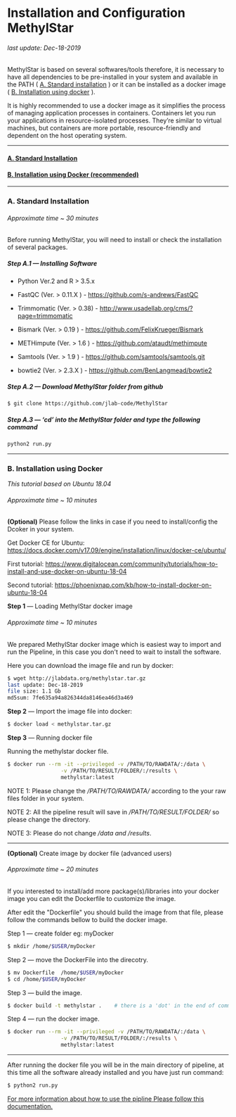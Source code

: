Installation and Configuration MethylStar
================

###### *last update: Dec-18-2019*

MethylStar is based on several softwares/tools therefore, it is necessary to have all dependencies to be pre-installed in your system and available in the PATH ( [A. Standard installation](#standard) ) or it can be installed as a docker image ( [B. Installation using docker](#docker) ). 

It is highly recommended to use a docker image as it simplifies the process of managing application processes in containers. Containers let you run your applications in resource-isolated processes. They’re similar to virtual machines, but containers are more portable, resource-friendly and dependent on the host operating system.

------------------------------------------------------------------------

#### [A. Standard Installation](#standard)

#### [B. Installation using Docker (recommended)](#docker)

------------------------------------------------------------------------

### <a name="standard" > A. Standard Installation </a>

###### *Approximate time ~ 30 minutes*

Before running MethylStar, you will need to install or check the installation of several packages.

##### Step A.1 — Installing Software

- Python Ver.2 and R > 3.5.x
    
- FastQC (Ver. > 0.11.X  ) - https://github.com/s-andrews/FastQC  
    
- Trimmomatic (Ver. > 0.38) - http://www.usadellab.org/cms/?page=trimmomatic
    
- Bismark (Ver. > 0.19 ) - https://github.com/FelixKrueger/Bismark
    
- METHimpute (Ver. > 1.6 ) - https://github.com/ataudt/methimpute
    
- Samtools (Ver. > 1.9 ) - https://github.com/samtools/samtools.git 
    
- bowtie2 (Ver. >  2.3.X ) - https://github.com/BenLangmead/bowtie2



##### Step A.2 — Download MethylStar folder from github

``` bash
$ git clone https://github.com/jlab-code/MethylStar

```
##### Step A.3 — ‘cd’ into the MethylStar folder and type the following command

``` bash
python2 run.py
```
------------------------------------------------------------------------


### <a name="docker" > B. Installation using Docker </a>

*This tutorial based on Ubuntu 18.04*


###### *Approximate time ~ 10 minutes*


**(Optional)** Please follow the links in case if you need to install/config the Dcoker in your system. 


Get Docker CE for Ubuntu: https://docs.docker.com/v17.09/engine/installation/linux/docker-ce/ubuntu/


First tutorial: https://www.digitalocean.com/community/tutorials/how-to-install-and-use-docker-on-ubuntu-18-04


Second tutorial: https://phoenixnap.com/kb/how-to-install-docker-on-ubuntu-18-04


**Step 1** —  Loading MethylStar docker image

###### *Approximate time ~ 10 minutes*

We prepared MethylStar docker image which is easiest way to import and run the Pipeline, in this case you don't need to wait to install the software.

Here you can download the image file and run by docker:

``` bash
$ wget http://jlabdata.org/methylstar.tar.gz
last update: Dec-18-2019
file size: 1.1 Gb
md5sum: 7fe635a94a826344da8146ea46d3a469
```
**Step 2** — Import the image file into docker:

``` bash
$ docker load < methylstar.tar.gz
```

**Step 3** — Running docker file

Running the methylstar docker file.

``` bash
$ docker run --rm -it --privileged -v /PATH/TO/RAWDATA/:/data \
                 -v /PATH/TO/RESULT/FOLDER/:/results \
                 methylstar:latest
```

NOTE 1: Please change the */PATH/TO/RAWDATA/* according to the your raw files folder in your system.

NOTE 2: All the pipeline result will save in */PATH/TO/RESULT/FOLDER/* so please change the directory.

NOTE 3: Please do not change */data and /results*.

------------------------------------------------------------------------

 **(Optional)** Create image by docker file (advanced users)

###### *Approximate time ~ 20 minutes*

If you interested to install/add more package(s)/libraries into your docker image you can edit the Dockerfile to customize the image.

After edit the "Dockerfile" you should build the image from that file, please follow the commands bellow to build the docker image.

Step 1 — create folder eg: myDocker

``` bash
$ mkdir /home/$USER/myDocker
```

Step 2 — move the DockerFile into the direcotry.

``` bash
$ mv Dockerfile  /home/$USER/myDocker 
$ cd /home/$USER/myDocker
```

Step 3 — build the image.

``` bash
$ docker build -t methylstar .    # there is a 'dot' in the end of command.
```
Step 4 — run the docker image.
``` bash
$ docker run --rm -it --privileged -v /PATH/TO/RAWDATA/:/data \
                 -v /PATH/TO/RESULT/FOLDER/:/results \
                 methylstar:latest
```

------------------------------------------------------------------------

After running the docker file you will be in the main directory of pipeline, at this time all the software already installed and you have just run command:

``` bash
$ python2 run.py
```

[For more information about how to use the pipline Please follow this documentation.](runPipeline.md)
